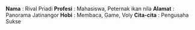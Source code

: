 **Nama**       : Rival Priadi
**Profesi**    : Mahasiswa, Peternak ikan nila
**Alamat**     : Panorama Jatinangor
**Hobi**       : Membaca, Game, Voly
**Cita-cita**  : Pengusaha Sukse
